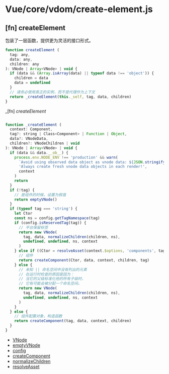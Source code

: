 # Vue/core/vdom/create-element.js

## [fn] createElement

包装了一层函数，提供更为灵活的接口形式。

``` javascript
function createElement (
  tag: any,
  data: any,
  children: any
): VNode | Array<VNode> | void {
  if (data && (Array.isArray(data) || typeof data !== 'object')) {
    children = data
    data = undefined
  }
  // 请务必使用真正的实例，而不是代理作为上下文
  return _createElement(this._self, tag, data, children)
}
```

_[fn] _createElement_

``` javascript

function _createElement (
  context: Component,
  tag?: string | Class<Component> | Function | Object,
  data?: VNodeData,
  children?: VNodeChildren | void
): VNode | Array<VNode> | void {
  if (data && data.__ob__) {
    process.env.NODE_ENV !== 'production' && warn(
      `Avoid using observed data object as vnode data: ${JSON.stringify(data)}\n` +
      'Always create fresh vnode data objects in each render!',
      context
    )
    return
  }
  if (!tag) {
    // 是组件的时候，设置为假值
    return emptyVNode()
  }
  if (typeof tag === 'string') {
    let Ctor
    const ns = config.getTagNamespace(tag)
    if (config.isReservedTag(tag)) {
      // 平台保留标签
      return new VNode(
        tag, data, normalizeChildren(children, ns),
        undefined, undefined, ns, context
      )
    } else if ((Ctor = resolveAsset(context.$options, 'components', tag))) {
      // 组件
      return createComponent(Ctor, data, context, children, tag)
    } else {
      // 未知 || 命名空间中没有列出的元素
      // 在运行时检查的原因是因为：
      // 当它的父级标准化他的所有子级时，
      // 它有可能会被分配一个命名空间。
      return new VNode(
        tag, data, normalizeChildren(children, ns),
        undefined, undefined, ns, context
      )
    }
  } else {
    // 组件配置对象，构造函数
    return createComponent(tag, data, context, children)
  }
}
```

- [VNode](./vnode.md#class-vnode)
- [emptyVNode](./vnode.md#fn-emptynode)
- [config](../config.md)
- [createComponent](./create-element.md#fn-createcomponent)
- [normalizeChildren](./helpers.md#fn-normalizechildren)
- [resolveAsset](../util/options.md#fn-resolveasset)
